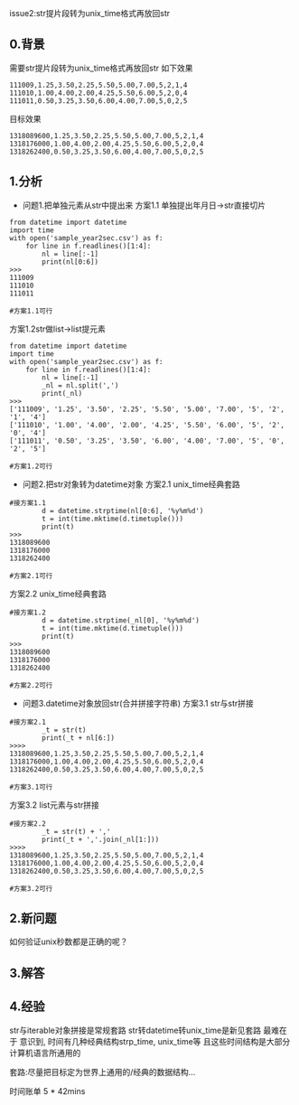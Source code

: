 issue2:str提片段转为unix_time格式再放回str

## 0.背景
需要str提片段转为unix_time格式再放回str
如下效果

```
111009,1.25,3.50,2.25,5.50,5.00,7.00,5,2,1,4
111010,1.00,4.00,2.00,4.25,5.50,6.00,5,2,0,4
111011,0.50,3.25,3.50,6.00,4.00,7.00,5,0,2,5
```

目标效果
```
1318089600,1.25,3.50,2.25,5.50,5.00,7.00,5,2,1,4
1318176000,1.00,4.00,2.00,4.25,5.50,6.00,5,2,0,4
1318262400,0.50,3.25,3.50,6.00,4.00,7.00,5,0,2,5
```

## 1.分析

- 问题1.把单独元素从str中提出来
  方案1.1 单独提出年月日->str直接切片
    
```
from datetime import datetime
import time
with open('sample_year2sec.csv') as f:
    for line in f.readlines()[1:4]:
        nl = line[:-1]
        print(nl[0:6])
>>>
111009
111010
111011

#方案1.1可行
```

  方案1.2str做list->list提元素

```
from datetime import datetime
import time
with open('sample_year2sec.csv') as f:
    for line in f.readlines()[1:4]:
        nl = line[:-1]
        _nl = nl.split(',')
        print(_nl)
>>>
['111009', '1.25', '3.50', '2.25', '5.50', '5.00', '7.00', '5', '2', '1', '4']
['111010', '1.00', '4.00', '2.00', '4.25', '5.50', '6.00', '5', '2', '0', '4']
['111011', '0.50', '3.25', '3.50', '6.00', '4.00', '7.00', '5', '0', '2', '5']

#方案1.2可行
```

- 问题2.把str对象转为datetime对象
  方案2.1 unix_time经典套路

```
#接方案1.1
        d = datetime.strptime(nl[0:6], '%y%m%d')
        t = int(time.mktime(d.timetuple()))
        print(t)
>>>
1318089600
1318176000
1318262400

#方案2.1可行
```

  方案2.2 unix_time经典套路
```
#接方案1.2
        d = datetime.strptime(_nl[0], '%y%m%d')
        t = int(time.mktime(d.timetuple()))
        print(t)
>>>
1318089600
1318176000
1318262400

#方案2.2可行
```

- 问题3.datetime对象放回str(合并拼接字符串)
  方案3.1 str与str拼接

```
#接方案2.1
        _t = str(t)
        print(_t + nl[6:])
>>>>
1318089600,1.25,3.50,2.25,5.50,5.00,7.00,5,2,1,4
1318176000,1.00,4.00,2.00,4.25,5.50,6.00,5,2,0,4
1318262400,0.50,3.25,3.50,6.00,4.00,7.00,5,0,2,5

#方案3.1可行
```

  方案3.2 list元素与str拼接

```
#接方案2.2
        _t = str(t) + ','
        print(_t + ','.join(_nl[1:]))
>>>>
1318089600,1.25,3.50,2.25,5.50,5.00,7.00,5,2,1,4
1318176000,1.00,4.00,2.00,4.25,5.50,6.00,5,2,0,4
1318262400,0.50,3.25,3.50,6.00,4.00,7.00,5,0,2,5 

#方案3.2可行     
```



## 2.新问题
如何验证unix秒数都是正确的呢？

## 3.解答

## 4.经验
str与iterable对象拼接是常规套路
str转datetime转unix_time是新见套路
最难在于
意识到, 时间有几种经典结构strp_time, unix_time等
且这些时间结构是大部分计算机语言所通用的

套路:尽量把目标定为世界上通用的/经典的数据结构...

时间账单
5 * 42mins

